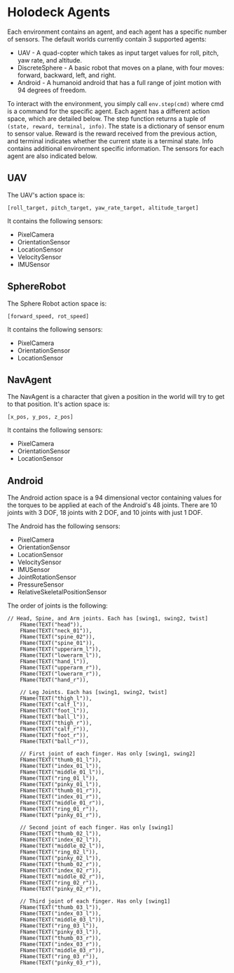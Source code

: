 # Holodeck Agents

Each environment contains an agent, and each agent has a specific number of sensors.
The default worlds currently contain 3 supported agents:
* UAV - A quad-copter which takes as input target values for roll, pitch, yaw rate, and altitude.
* DiscreteSphere - A basic robot that moves on a plane, with four moves: forward, backward, left, and right.
* Android - A humanoid android that has a full range of joint motion with 94 degrees of freedom.

To interact with the environment, you simply call `env.step(cmd)` where cmd is a command for the specific agent.
Each agent has a different action space, which are detailed below.
The step function returns a tuple of `(state, reward, terminal, info)`.
The state is a dictionary of sensor enum to sensor value.
Reward is the reward received from the previous action, and terminal indicates whether the current state is a terminal state.
Info contains additional environment specific information.
The sensors for each agent are also indicated below.

## UAV
The UAV's action space is:
```
[roll_target, pitch_target, yaw_rate_target, altitude_target]
```
It contains the following sensors:
* PixelCamera
* OrientationSensor
* LocationSensor
* VelocitySensor
* IMUSensor


## SphereRobot
The Sphere Robot action space is:
```
[forward_speed, rot_speed]
```

It contains the following sensors:
* PixelCamera
* OrientationSensor
* LocationSensor

## NavAgent
The NavAgent is a character that given a position in the world will try to get to that position. 
It's action space is:
```
[x_pos, y_pos, z_pos]
```

It contains the following sensors:
* PixelCamera
* OrientationSensor
* LocationSensor

## Android
The Android action space is a 94 dimensional vector containing values for the torques to be applied at each of the Android's 48 joints.
There are 10 joints with 3 DOF, 18 joints with 2 DOF, and 10 joints with just 1 DOF.

The Android has the following sensors:
* PixelCamera
* OrientationSensor
* LocationSensor
* VelocitySensor
* IMUSensor
* JointRotationSensor
* PressureSensor
* RelativeSkeletalPositionSensor

The order of joints is the following:

```
// Head, Spine, and Arm joints. Each has [swing1, swing2, twist]
	FName(TEXT("head")),
	FName(TEXT("neck_01")),
	FName(TEXT("spine_02")),
	FName(TEXT("spine_01")),
	FName(TEXT("upperarm_l")),
	FName(TEXT("lowerarm_l")),
	FName(TEXT("hand_l")),
	FName(TEXT("upperarm_r")),
	FName(TEXT("lowerarm_r")),
	FName(TEXT("hand_r")),

	// Leg Joints. Each has [swing1, swing2, twist]
	FName(TEXT("thigh_l")),
	FName(TEXT("calf_l")),
	FName(TEXT("foot_l")),
	FName(TEXT("ball_l")),
	FName(TEXT("thigh_r")),
	FName(TEXT("calf_r")),
	FName(TEXT("foot_r")),
	FName(TEXT("ball_r")),

	// First joint of each finger. Has only [swing1, swing2]
	FName(TEXT("thumb_01_l")),
	FName(TEXT("index_01_l")),
	FName(TEXT("middle_01_l")),
	FName(TEXT("ring_01_l")),
	FName(TEXT("pinky_01_l")),
	FName(TEXT("thumb_01_r")),
	FName(TEXT("index_01_r")),
	FName(TEXT("middle_01_r")),
	FName(TEXT("ring_01_r")),
	FName(TEXT("pinky_01_r")),

	// Second joint of each finger. Has only [swing1]
	FName(TEXT("thumb_02_l")),
	FName(TEXT("index_02_l")),
	FName(TEXT("middle_02_l")),
	FName(TEXT("ring_02_l")),
	FName(TEXT("pinky_02_l")),
	FName(TEXT("thumb_02_r")),
	FName(TEXT("index_02_r")),
	FName(TEXT("middle_02_r")),
	FName(TEXT("ring_02_r")),
	FName(TEXT("pinky_02_r")),

	// Third joint of each finger. Has only [swing1]
	FName(TEXT("thumb_03_l")),
	FName(TEXT("index_03_l")),
	FName(TEXT("middle_03_l")),
	FName(TEXT("ring_03_l")),
	FName(TEXT("pinky_03_l")),
	FName(TEXT("thumb_03_r")),
	FName(TEXT("index_03_r")),
	FName(TEXT("middle_03_r")),
	FName(TEXT("ring_03_r")),
	FName(TEXT("pinky_03_r")),
```
